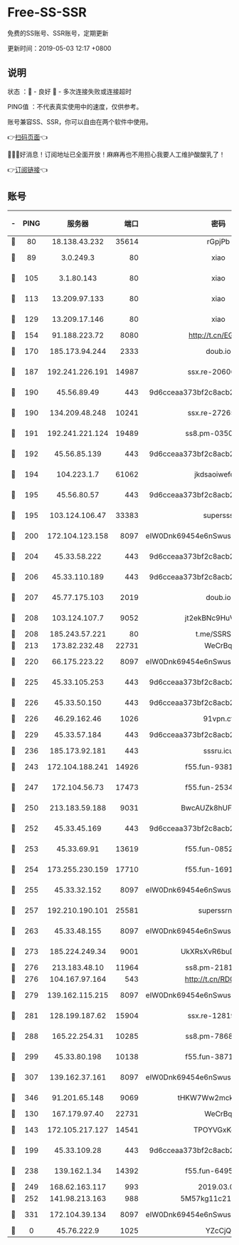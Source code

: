 # Free-SS-SSR

免费的SS账号、SSR账号，定期更新

更新时间：2019-05-03 12:17 +0800

## 说明

状态     ：🙂 - 良好 🙁 - 多次连接失败或连接超时

PING值   ：不代表真实使用中的速度，仅供参考。

账号兼容SS、SSR，你可以自由在两个软件中使用。

👉[扫码页面](https://liesauer.github.io/Free-SS-SSR/)👈

🎉🎉🎉好消息！订阅地址已全面开放！麻麻再也不用担心我要人工维护酸酸乳了！

👉[订阅链接](https://www.liesauer.net/yogurt/subscribe?ACCESS_TOKEN=DAYxR3mMaZAsaqUb)👈

## 账号

|-|PING|服务器|端口|密码|加密方式|区域|
|:----:|:----:|:-----:|-----:|:----:|:----:|:----:|
|🙂|80|18.138.43.232|35614|rGpjPb|rc4-md5|SG|
|🙂|89|3.0.249.3|80|xiao|aes-128-ctr|SG|
|🙂|105|3.1.80.143|80|xiao|aes-128-ctr|SG|
|🙂|113|13.209.97.133|80|xiao|aes-128-ctr|KR|
|🙂|129|13.209.17.146|80|xiao|aes-128-ctr|KR|
|🙂|154|91.188.223.72|8080|http://t.cn/EGJIyrl|rc4-md5|RU|
|🙂|170|185.173.94.244|2333|doub.io|aes-128-ctr|RU|
|🙂|187|192.241.226.191|14987|ssx.re-20606543|aes-256-cfb|US|
|🙂|190|45.56.89.49|443|9d6cceaa373bf2c8acb22e60b6a58be6|aes-256-cfb|US|
|🙂|190|134.209.48.248|10241|ssx.re-27265227|aes-256-cfb|US|
|🙂|191|192.241.221.124|19489|ss8.pm-03500210|aes-256-cfb|US|
|🙂|192|45.56.85.139|443|9d6cceaa373bf2c8acb22e60b6a58be6|aes-256-cfb|US|
|🙂|194|104.223.1.7|61062|jkdsaoiwefdsa|aes-256-cfb|US|
|🙂|195|45.56.80.57|443|9d6cceaa373bf2c8acb22e60b6a58be6|aes-256-cfb|US|
|🙂|195|103.124.106.47|33383|supersss|aes-256-cfb|US|
|🙂|200|172.104.123.158|8097|eIW0Dnk69454e6nSwuspv9DmS201tQ0D|aes-256-cfb|JP|
|🙂|204|45.33.58.222|443|9d6cceaa373bf2c8acb22e60b6a58be6|aes-256-cfb|US|
|🙂|206|45.33.110.189|443|9d6cceaa373bf2c8acb22e60b6a58be6|aes-256-cfb|US|
|🙂|207|45.77.175.103|2019|doub.io|aes-128-ctr|SG|
|🙂|208|103.124.107.7|9052|jt2ekBNc9HuVtm2a|aes-256-cfb|US|
|🙂|208|185.243.57.221|80|t.me/SSRSUB|rc4-md5|US|
|🙂|213|173.82.232.48|22731|WeCrBq|rc4-md5|US|
|🙂|220|66.175.223.22|8097|eIW0Dnk69454e6nSwuspv9DmS201tQ0D|aes-256-cfb|US|
|🙂|225|45.33.105.253|443|9d6cceaa373bf2c8acb22e60b6a58be6|aes-256-cfb|US|
|🙂|226|45.33.50.150|443|9d6cceaa373bf2c8acb22e60b6a58be6|aes-256-cfb|US|
|🙂|226|46.29.162.46|1026|91vpn.cf|rc4-md5|RU|
|🙂|229|45.33.57.184|443|9d6cceaa373bf2c8acb22e60b6a58be6|aes-256-cfb|US|
|🙂|236|185.173.92.181|443|sssru.icu|rc4-md5|RU|
|🙂|243|172.104.188.241|14926|f55.fun-93811920|aes-256-cfb|SG|
|🙂|247|172.104.56.73|17473|f55.fun-25348245|aes-256-cfb|SG|
|🙂|250|213.183.59.188|9031|BwcAUZk8hUFAkDGN|aes-256-cfb|NL|
|🙂|252|45.33.45.169|443|9d6cceaa373bf2c8acb22e60b6a58be6|aes-256-cfb|US|
|🙂|253|45.33.69.91|13619|f55.fun-08523223|aes-256-cfb|US|
|🙂|254|173.255.230.159|17710|f55.fun-16919282|aes-256-cfb|US|
|🙂|255|45.33.32.152|8097|eIW0Dnk69454e6nSwuspv9DmS201tQ0D|aes-256-cfb|US|
|🙂|257|192.210.190.101|25581|superssrnet|aes-256-cfb|US|
|🙂|263|45.33.48.155|8097|eIW0Dnk69454e6nSwuspv9DmS201tQ0D|aes-256-cfb|US|
|🙂|273|185.224.249.34|9001|UkXRsXvR6buDMG2Y|aes-256-cfb|RU|
|🙂|276|213.183.48.10|11964|ss8.pm-21817825|rc4-md5|RU|
|🙂|276|104.167.97.164|543|http://t.cn/RD0D7sx|rc4-md5|CA|
|🙂|279|139.162.115.215|8097|eIW0Dnk69454e6nSwuspv9DmS201tQ0D|aes-256-cfb|JP|
|🙂|281|128.199.187.62|15904|ssx.re-12819408|aes-256-cfb|SG|
|🙂|288|165.22.254.31|10285|ss8.pm-78682168|aes-256-cfb|SG|
|🙂|299|45.33.80.198|10138|f55.fun-38717560|aes-256-cfb|US|
|🙂|307|139.162.37.161|8097|eIW0Dnk69454e6nSwuspv9DmS201tQ0D|aes-256-cfb|SG|
|🙂|346|91.201.65.148|9069|tHKW7Ww2mck9CHQG|aes-256-cfb|IT|
|🙂|130|167.179.97.40|22731|WeCrBq|rc4-md5|JP|
|🙂|143|172.105.217.127|14541|TPOYVGxKglpi|aes-256-cfb|JP|
|🙂|199|45.33.109.28|443|9d6cceaa373bf2c8acb22e60b6a58be6|aes-256-cfb|US|
|🙂|238|139.162.1.34|14392|f55.fun-64958980|aes-256-cfb|SG|
|🙂|249|168.62.163.117|993|2019.03.07|rc4-md5|US|
|🙂|252|141.98.213.163|988|5M57kg11c214qDmK|chacha20|KR|
|🙂|331|172.104.39.134|8097|eIW0Dnk69454e6nSwuspv9DmS201tQ0D|aes-256-cfb|SG|
|🙁|0|45.76.222.9|1025|YZcCjQ|rc4-md5|JP|
